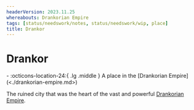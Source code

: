 ```yaml
---
headerVersion: 2023.11.25
whereabouts: Drankorian Empire
tags: [status/needswork/notes, status/needswork/wip, place]
title: Drankor
---
```


# Drankor
<div class="grid cards ext-narrow-margin ext-one-column" markdown>
-    :octicons-location-24:{ .lg .middle } A place in the [Drankorian Empire](<./drankorian-empire.md>)  
</div>


The ruined city that was the heart of the vast and powerful [Drankorian Empire](<./drankorian-empire.md>). 

